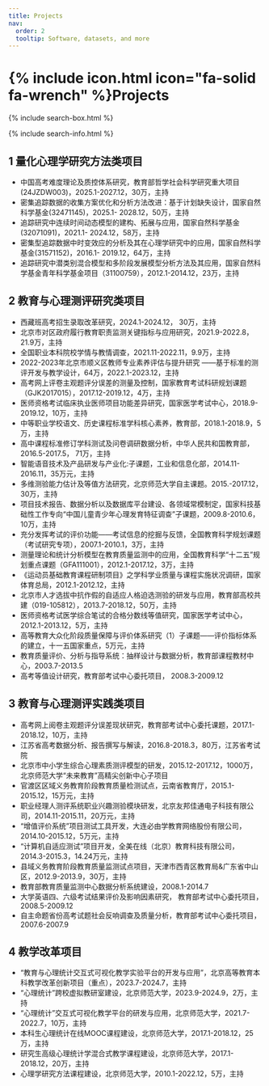 ```yaml
---
title: Projects
nav:
  order: 2
  tooltip: Software, datasets, and more
---
```


# {% include icon.html icon="fa-solid fa-wrench" %}Projects

{% include search-box.html %}

{% include search-info.html %}

## 1 量化心理学研究方法类项目

- 中国高考难度理论及质控体系研究，教育部哲学社会科学研究重大项目(24JZDW003)，2025.1-2027.12，30万，主持
- 密集追踪数据的收集方案优化和分析方法改进：基于计划缺失设计，国家自然科学基金(32471145)，2025.1- 2028.12，50万，主持
- 追踪研究中连续时间动态模型的建构、拓展与应用，国家自然科学基金(32071091)，2021.1- 2024.12，58万，主持
- 密集型追踪数据中时变效应的分析及其在心理学研究中的应用，国家自然科学基金(31571152)，2016.1- 2019.12，64万，主持
- 追踪研究中潜类别混合模型和多阶段发展模型分析方法及其应用，国家自然科学基金青年科学基金项目（31100759），2012.1-2014.12，23万，主持

## 2 教育与心理测评研究类项目

- 西藏班高考招生录取改革研究，2024.1-2024.12， 30万，主持
- 北京市对区政府履行教育职责监测关键指标与应用研究，2021.9-2022.8，21.9万，主持
- 全国职业本科院校学情与教情调查，2021.11-2022.11，9.9万，主持
- 2022-2023年北京市顺义区教师专业素养评估与提升研究 ——基于标准的测评开发与教学设计，64万，2022.1-2023.12，主持
- 高考网上评卷主观题评分误差的测量及控制，国家教育考试科研规划课题（GJK2017015），2017.12-2019.12，4万，主持
- 医师资格考试临床执业医师项目功能差异研究，国家医学考试中心，2018.9-2019.12，10万，主持
- 中等职业学校语文、历史课程标准学科核心素养，教育部，2018.1-2018.9，5万，主持
- 高中课程标准修订学科测试及问卷调研数据分析，中华人民共和国教育部，2016.5-2017.5， 71万，主持
- 智能语音技术及产品研发与产业化:子课题，工业和信息化部，2014.11-2016.11，35万元，主持
- 多维测验能力估计及等值方法研究，北京师范大学自主课题。2015.-2017.12，30万，主持
- 项目技术报告、数据分析以及数据库平台建设、各领域常模制定，国家科技基础性工作专向“中国儿童青少年心理发育特征调查”子课题，2009.8-2010.6，10万，主持
- 充分发挥考试的评价功能——考试信息的挖掘与反馈，全国教育科学规划课题（考试研究专项），2007.1-2010.1，3万，主持
- 测量理论和统计分析模型在教育质量监测中的应用，全国教育科学“十二五”规划重点课题（GFA111001），2012.1-2017.12，3万，主持
- 《运动员基础教育课程研制项目》之学科学业质量与课程实施状况调研，国家体育总局，2012.1-2012.12，主持
- 北京市人才选拔中抗作假的自适应人格迫选测验的研发与应用，教育部高校共建（019-105812），2013.7-2018.12，50万，主持
- 医师资格考试医学综合笔试的合格分数线等值研究，国家医学考试中心，2012.1-2013.12，5万，主持
- 高等教育大众化阶段质量保障与评价体系研究（1）子课题——评价指标体系的建立，十一五国家重点，5万元，主持
- 教育质量评价、分析与指导系统：抽样设计与数据分析，教育部课程教材中心，2003.7-2013.5
- 高考等值设计研究，教育部考试中心委托项目， 2008.3-2009.12

## 3 教育与心理测评实践类项目

- 高考网上阅卷主观题评分误差现状研究，教育部考试中心委托课题，2017.1-2018.12，10万，主持
- 江苏省高考数据分析、报告撰写与解读，2016.8-2018.3，80万，江苏省考试院
- 北京市中小学生综合心理素质测评模型的研发，2015.12-2017.12，1000万，北京师范大学“未来教育”高精尖创新中心子项目
- 官渡区区域义务教育阶段教育质量检测试点，云南省教育厅，2015.1-2015.12，15万元，主持
- 职业经理人测评系统职业兴趣测验模块研发，北京友邦佳通电子科技有限公司，2014.11-2015.11，20万元，主持
- “增值评价系统”项目测试工具开发，大连必由学教育网络股份有限公司，2014.10-2015.12，5万元，主持
- “计算机自适应测试”项目开发，全美在线（北京）教育科技有限公司，2014.3-2015.3，14.24万元，主持
- 县域义务教育阶段教育质量监测试点项目，天津市西青区教育局&广东省中山区，2012.9-2013.9，30万，主持
- 教育部教育质量监测中心数据分析系统建设，2008.1-2014.7
- 大学英语四、六级考试结果评价及影响因素研究， 教育部考试中心委托项目， 2008.5-2009.12
- 自主命题省份高考试题社会反响调查及质量分析，教育部考试中心委托项目， 2007.6-2007.9

## 4 教学改革项目

- “教育与心理统计交互式可视化教学实验平台的开发与应用”，北京高等教育本科教学改革创新项目（重点），2023.7-2024.7，主持
- “心理统计”跨校虚拟教研室建设，北京师范大学，2023.9-2024.9，2万，主持
- “心理统计”交互式可视化教学平台的研发与应用，北京师范大学，2021.7-2022.7，10万，主持
- 本科生心理统计在线MOOC课程建设，北京师范大学，2017.1-2018.12，25万，主持
- 研究生高级心理统计学混合式教学课程建设，北京师范大学，2017.1-2018.12，20万，主持
- 心理学研究方法课程建设，北京师范大学，2010.1-2022.12，5万，主持
